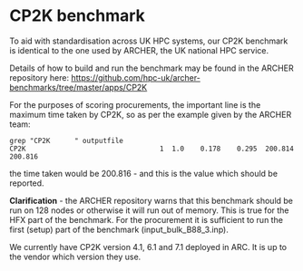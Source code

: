 # CP2K benchmark

To aid with standardisation across UK HPC systems, our CP2K benchmark is identical to the one used by ARCHER, the UK national HPC service.

Details of how to build and run the benchmark may be found in the ARCHER repository here: https://github.com/hpc-uk/archer-benchmarks/tree/master/apps/CP2K

For the purposes of scoring procurements, the important line is the maximum time taken by CP2K, so as per the example given by the ARCHER team:

```
grep "CP2K      " outputfile
CP2K                                 1  1.0    0.178    0.295  200.814  200.816
```

the time taken would be 200.816 - and this is the value which should be reported.

**Clarification** - the ARCHER repository warns that this benchmark should be run on 128 nodes or otherwise it will run out of memory.  This is true for the HFX part of the benchmark. For the procurement it is sufficient to run the first (setup) part of the benchmark (input_bulk_B88_3.inp).  

We currently have CP2K version 4.1, 6.1 and 7.1 deployed in ARC.  It is up to the vendor which version they use.
